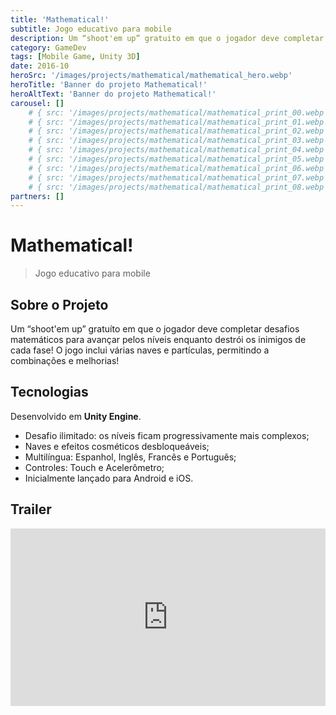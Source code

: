 ```yaml
---
title: 'Mathematical!'
subtitle: Jogo educativo para mobile
description: Um “shoot'em up” gratuito em que o jogador deve completar desafios matemáticos para avançar pelos níveis enquanto destrói os inimigos de cada fase!
category: GameDev
tags: [Mobile Game, Unity 3D]
date: 2016-10
heroSrc: '/images/projects/mathematical/mathematical_hero.webp'
heroTitle: 'Banner do projeto Mathematical!'
heroAltText: 'Banner do projeto Mathematical!'
carousel: []
	# { src: '/images/projects/mathematical/mathematical_print_00.webp', title: 'Título', description: 'Descrição' },
	# { src: '/images/projects/mathematical/mathematical_print_01.webp', title: 'Título', description: 'Descrição' },
	# { src: '/images/projects/mathematical/mathematical_print_02.webp', title: 'Título', description: 'Descrição' },
	# { src: '/images/projects/mathematical/mathematical_print_03.webp', title: 'Título', description: 'Descrição' },
	# { src: '/images/projects/mathematical/mathematical_print_04.webp', title: 'Título', description: 'Descrição' },
	# { src: '/images/projects/mathematical/mathematical_print_05.webp', title: 'Título', description: 'Descrição' },
	# { src: '/images/projects/mathematical/mathematical_print_06.webp', title: 'Título', description: 'Descrição' },
	# { src: '/images/projects/mathematical/mathematical_print_07.webp', title: 'Título', description: 'Descrição' },
	# { src: '/images/projects/mathematical/mathematical_print_08.webp', title: 'Título', description: 'Descrição' },
partners: []
---
```


# Mathematical!

> Jogo educativo para mobile

## Sobre o Projeto

Um “shoot'em up” gratuíto em que o jogador deve completar desafios matemáticos para avançar pelos níveis enquanto destrói os inimigos de cada fase! O jogo inclui várias naves e partículas, permitindo a combinações e melhorias!

## Tecnologias

Desenvolvido em **Unity Engine**.

-   Desafio ilimitado: os níveis ficam progressivamente mais complexos;
-   Naves e efeitos cosméticos desbloqueáveis;
-   Multilíngua: Espanhol, Inglês, Francês e Português;
-   Controles: Touch e Acelerômetro;
-   Inicialmente lançado para Android e iOS.

## Trailer

<iframe
	width="100%"
	style="aspect-ratio: 16/9"
	src="https://www.youtube.com/embed/XHWtE-v_wGg"
	title="YouTube video player"
	frameborder="0"
	allow="accelerometer; autoplay; clipboard-write; encrypted-media; gyroscope; picture-in-picture"
	allowfullscreen
></iframe>